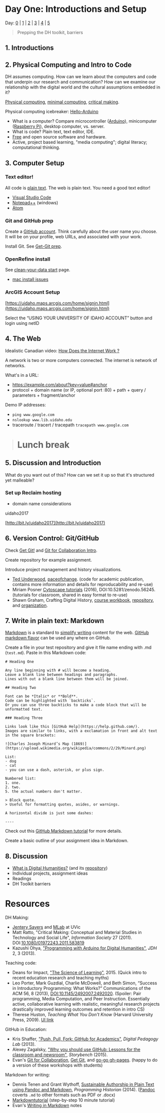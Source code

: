 # Day One: Introductions and Setup

Day: [0](day-0.md) | [1](day-1.md) | [2](day-2.md) | [3](day-3.md) | [4](day-4.md) | [5](day-5.md)

> Prepping the DH toolkit, barriers

## 1. Introductions

## 2. Physical Computing and Intro to Code

DH assumes computing. 
How can we learn about the computers and code that underpin our research and communication?
How can we examine our relationship with the digital world and the cultural assumptions embedded in it?

[Physical computing](http://maker.uvic.ca/physcomp/), [minimal computing](http://go-dh.github.io/mincomp/thoughts/), [critical making](http://conceptlab.com/criticalmaking/).

Physical computing icebreaker: [Hello-Arduino](https://evanwill.github.io/hello-arduino/)

- What is a computer? Compare microcontroller ([Arduino](https://www.arduino.cc/)), minicomputer ([Raspberry Pi](https://www.raspberrypi.org/)), desktop computer, vs. server.
- What is code? Plain text, text editor, IDE.
- [Free](https://www.gnu.org/philosophy/free-sw.en.html) and open source software and hardware.
- Active, project based learning, "media computing"; digital literacy; computational thinking.

## 3. Computer Setup

### Text editor!

All code is [plain text](https://en.wikipedia.org/wiki/Plain_text).
The web is plain text.
You need a good text editor!

- [Visual Studio Code](https://code.visualstudio.com/)
- [Notepad++](https://notepad-plus-plus.org/) (windows)
- [Atom](https://atom.io/)

### Git and GitHub prep

Create a [GitHub account](https://github.com/join).
Think carefully about the user name you choose. It will be on your profile, web URLs, and associated with your work.

Install Git. See [Get-Git prep](https://uidaholib.github.io/get-git/0prep.html).

### OpenRefine install

See [clean-your-data start](https://evanwill.github.io/clean-your-data/3-start.html) page.
- [mac install issues](https://evanwill.github.io/_drafts/notes/open-refine-osx.html)

### ArcGIS Account Setup

[https://uidaho.maps.arcgis.com/home/signin.html](https://uidaho.maps.arcgis.com/home/signin.html)
 
Select the “USING YOUR UNIVERSITY OF IDAHO ACCOUNT” button and login using netID


## 4. The Web

Idealistic Canadian video: [How Does the Internet Work ?](https://youtu.be/i5oe63pOhLI)

A network is two or more computers connected.
The internet is network of networks.

What's in a URL:
- https://example.com/about?key=value#anchor
- protocol + domain name (or IP, optional port :80) + path + query / parameters + fragment/anchor

Demo IP addresses: 
- `ping www.google.com` 
- `nslookup www.lib.uidaho.edu` 
- traceroute / tracert / tracepath `tracepath www.google.com`

> # Lunch break

## 5. Discussion and Introduction

What do you want out of this? How can we set it up so that it's structured yet malleable?

### Set up Reclaim hosting 

- domain name considerations

uidaho2017

[http://bit.ly/uidaho2017](http://bit.ly/uidaho2017)

## 6. Version Control: Git/GitHub

Check [Get Git!](https://uidaholib.github.io/get-git/) and [Git for Collaboration Intro](https://evanwill.github.io/_drafts/notes/git-collaboration.html).

Create repository for example assignment.

Introduce project management and history visualizations.
- [Ted Underwood](https://github.com/tedunderwood), [paceofchange](https://github.com/tedunderwood/paceofchange). (code for academic publication, contains more information and details for reproducability and re-use)
- Miriam Posner [Cytoscape tutorials](https://github.com/miriamposner/cytoscape_tutorials) (2016), DOI:10.5281/zenodo.56245. (tutorials for classroom, shared in easy format to re-use)
- Shawn Graham, Crafting Digital History, [course workbook](http://workbook.craftingdigitalhistory.ca/), [repository](https://github.com/shawngraham/hist3907o), and [organization](https://github.com/craftingdigitalhistory).

## 7. Write in plain text: Markdown

[Markdown](https://daringfireball.net/projects/markdown/) is a standard to [simplify writing](https://evanwill.github.io/_drafts/notes/writing-markdown.html) content for the web. 
[GitHub markdown flavor](https://help.github.com/articles/basic-writing-and-formatting-syntax/) can be used any where on GitHub.

Create a file in your test repository and give it file name ending with .md (`test.md`). 
Paste in this Markdown code:

```
# Heading One

Any line beginning with # will become a heading. 
Leave a blank line between headings and paragraphs.
Lines with out a blank line between them will be joined.

## Heading Two

Font can be *Italic* or **Bold**.
Code can be highlighted with `backticks`.
Or you can use three backticks to make a code block that will be unformatted text.

### Heading Three 

Links look like this [GitHub Help](https://help.github.com/).
Images are similar to links, with a exclamation in front and alt text in the square brackets:

![Charles Joseph Minard’s Map (1869)](https://upload.wikimedia.org/wikipedia/commons/2/29/Minard.png)

List:
- dog
- cat
- you can use a dash, asterisk, or plus sign.

Numbered list:
1. one.
2. two. 
5. the actual numbers don't matter.

> Block quote.
> Useful for formatting quotes, asides, or warnings.

A horizontal divide is just some dashes:

----
```

Check out this [GitHub Markdown tutorial](https://guides.github.com/features/mastering-markdown/) for more details.

Create a basic outline of your assignment idea in Markdown.

## 8. Discussion

- [What is Digital Humanities?](http://whatisdigitalhumanities.com/) (and its [repository](https://github.com/hepplerj/whatisdigitalhumanities))
- Individual projects, assignment ideas
- Readings
- DH Toolkit barriers

# Resources

DH Making:
- [Jentery Sayers](http://www.jenterysayers.com/) and [MLab](http://maker.uvic.ca/) at UVic
- Matt Ratto, "Critical Making: Conceptual and Material Studies in Technology and Social Life", *Information Society* 27 (2011). DOI:[10.1080/01972243.2011.583819](http://dx.doi.org/10.1080/01972243.2011.583819)
- Kazushi Ohya, ["Programming with Arduino for Digital Humanities"](http://journalofdigitalhumanities.org/2-3/programming-with-arduino-for-digital-humanities/), *JDH* 2, 3 (2013).

Teaching code:
- Deans for Impact, ["The Science of Learning"](https://swcarpentry.github.io/instructor-training/files/papers/science-of-learning-2015.pdf), 2015. (Quick intro to recent education research and teaching myths)
- Leo Porter, Mark Guzdial, Charlie McDowell, and Beth Simon, “Success in Introductory Programming: What Works?” Communications of the ACM 56, 8 (2013), [DOI:10.1145/2492007.2492020](https://doi.org/10.1145/2492007.2492020). (Spoiler: Pair programming, Media Computation, and Peer Instruction. Essentially active, collaborative learning with realistic, meaningful research projects drastically improved learning outcomes and retention in intro CS)
- Therese Huston, *Teaching What You Don't Know* (Harvard University Press, 2009). [UI link](http://search.lib.uidaho.edu/UID:everything:CP71195091260001451) 

GitHub in Education:
- Kris Shaffer, ["Push, Pull, Fork: GitHub for Academics"](http://www.digitalpedagogylab.com/hybridped/push-pull-fork-github-for-academics/), *Digital Pedagogy Lab* (2013).
- Alexey Zagalsky, ["Why you should use GitHub: Lessons for the classroom and newsroom"](http://www.storybench.org/use-github-lessons-classroom-newsroom/), *Storybench* (2015).
- Evan's [Git for Collaboration](https://evanwill.github.io/_drafts/notes/git-collaboration.html), [Get Git](https://uidaholib.github.io/get-git/), and [go-go gh-pages](https://evanwill.github.io/go-go-ghpages/). (happy to do a version of these workshops with students)

Markdown for writing:
- Dennis Tenen and Grant Wythoff, [Sustainable Authorship in Plain Text using Pandoc and Markdown](http://programminghistorian.org/lessons/sustainable-authorship-in-plain-text-using-pandoc-and-markdown), *Programming Historian* (2014). ([Pandoc](http://pandoc.org/installing.html) coverts `.md` to other formats such as PDF or .docx)
- [Markdowntutorial](http://www.markdowntutorial.com) (step-by-step 10 minute tutorial)
- Evan's [Writing in Markdown](https://evanwill.github.io/_drafts/notes/writing-markdown.html) notes

